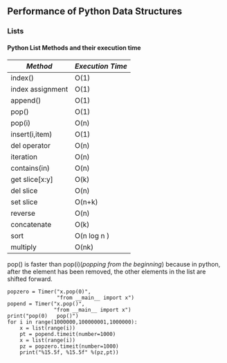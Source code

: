 ## Performance of Python Data Structures
### Lists

#### Python List Methods and their execution time 

| *Method*     | *Execution Time*  |
| ----------- | ----------- |
| index()     | O(1)       |
| index assignment   | O(1)        |
| append()   | O(1)        |
| pop()  | O(1)        |
| pop(i)  | O(n)        |
| insert(i,item)  | O(1)        |
| del operator  | O(n)        |
| iteration  | O(n)        |
| contains(in)  | O(n)        |
| get slice[x:y]  | O(k)        |
| del slice  | O(n)        |
| set slice  | O(n+k)        |
| reverse  | O(n)        |
| concatenate  | O(k)        |
| sort | O(n log n )        |
| multiply | O(nk)        |

pop() is faster than pop(i)(_popping from the beginning_) because in python, after the element has been removed, the other elements in the list are shifted forward. 

```
popzero = Timer("x.pop(0)",
                "from __main__ import x")
popend = Timer("x.pop()",
               "from __main__ import x")
print("pop(0)   pop()")
for i in range(1000000,100000001,1000000):
    x = list(range(i))
    pt = popend.timeit(number=1000)
    x = list(range(i))
    pz = popzero.timeit(number=1000)
    print("%15.5f, %15.5f" %(pz,pt))
```
